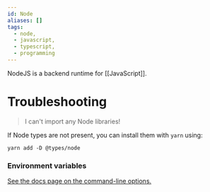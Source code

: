 ```yaml
---
id: Node
aliases: []
tags:
  - node,
  - javascript,
  - typescript,
  - programming
---
```


NodeJS is a backend runtime for [[JavaScript]].

# Troubleshooting

> I can't import any Node libraries!

If Node types are not present, you can install them with `yarn` using:
```shell
yarn add -D @types/node
```

### Environment variables

[See the docs page on the command-line options.](https://nodejs.org/api/cli.html#node_optionsoptions)

